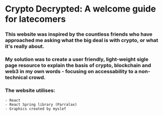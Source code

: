 # Crypto Decrypted: A welcome guide for latecomers

### This website was inspired by the countless friends who have approached me asking what the big deal is with crypto, or what it's really about.
### My solution was to create a user friendly, light-weight sigle page resource to explain the basis of crypto, blockchain and web3 in my own words - focusing on accessability to a non-technical crowd.

### The website utilises:
    - React
    - React Spring library (Parralax)
    - Graphics created by myslef
